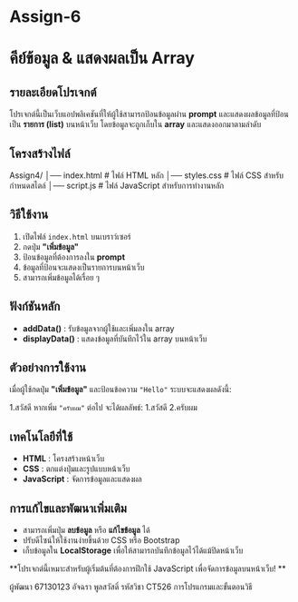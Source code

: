 # Assign-6
# คีย์ข้อมูล & แสดงผลเป็น Array

## รายละเอียดโปรเจกต์
โปรเจกต์นี้เป็นเว็บแอปพลิเคชันที่ให้ผู้ใช้สามารถป้อนข้อมูลผ่าน **prompt** และแสดงผลข้อมูลที่ป้อนเป็น **รายการ (list)** บนหน้าเว็บ โดยข้อมูลจะถูกเก็บใน **array** และแสดงออกมาตามลำดับ

## โครงสร้างไฟล์
Assign4/ │── index.html # ไฟล์ HTML หลัก │── styles.css # ไฟล์ CSS สำหรับกำหนดสไตล์ │── script.js # ไฟล์ JavaScript สำหรับการทำงานหลัก

## วิธีใช้งาน
1. เปิดไฟล์ `index.html` บนเบราว์เซอร์
2. กดปุ่ม **"เพิ่มข้อมูล"**
3. ป้อนข้อมูลที่ต้องการลงใน **prompt**
4. ข้อมูลที่ป้อนจะแสดงเป็นรายการบนหน้าเว็บ
5. สามารถเพิ่มข้อมูลได้เรื่อย ๆ

## ฟังก์ชันหลัก
- **addData()** : รับข้อมูลจากผู้ใช้และเพิ่มลงใน array  
- **displayData()** : แสดงข้อมูลที่บันทึกไว้ใน array บนหน้าเว็บ  

## ตัวอย่างการใช้งาน
เมื่อผู้ใช้กดปุ่ม **"เพิ่มข้อมูล"** และป้อนข้อความ `"Hello"` ระบบจะแสดงผลดังนี้:

1.สวัสดี
หากเพิ่ม `"ครับผม"` ต่อไป จะได้ผลลัพธ์:
1.สวัสดี
2.ครับผม

## เทคโนโลยีที่ใช้
- **HTML** : โครงสร้างหน้าเว็บ  
- **CSS** : ตกแต่งปุ่มและรูปแบบหน้าเว็บ  
- **JavaScript** : จัดการข้อมูลและแสดงผล  

## การแก้ไขและพัฒนาเพิ่มเติม
- สามารถเพิ่มปุ่ม **ลบข้อมูล** หรือ **แก้ไขข้อมูล** ได้  
- ปรับดีไซน์ให้ใช้งานง่ายขึ้นด้วย CSS หรือ Bootstrap  
- เก็บข้อมูลใน **LocalStorage** เพื่อให้สามารถบันทึกข้อมูลไว้ได้แม้ปิดหน้าเว็บ  



**โปรเจกต์นี้เหมาะสำหรับผู้เริ่มต้นที่ต้องการฝึกใช้ JavaScript เพื่อจัดการข้อมูลบนหน้าเว็บ! **

ผู้พัฒนา 67130123 อัจฉรา พูลสวัสดิ์
รหัสวิชา CT526 การโปรแกรมและขั้นตอนวิธี
